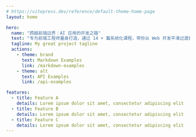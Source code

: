 ```yaml
---
# https://vitepress.dev/reference/default-theme-home-page
layout: home

hero:
  name: "跨越前端边界：AI 应用的开发之路"
  text: "专为前端工程师量身打造，通过 14 + 篇系统化课程，带你从 Web 开发平滑过渡到 AI 大模型应用开发"
  tagline: My great project tagline
  actions:
    - theme: brand
      text: Markdown Examples
      link: /markdown-examples
    - theme: alt
      text: API Examples
      link: /api-examples

features:
  - title: Feature A
    details: Lorem ipsum dolor sit amet, consectetur adipiscing elit
  - title: Feature B
    details: Lorem ipsum dolor sit amet, consectetur adipiscing elit
  - title: Feature C
    details: Lorem ipsum dolor sit amet, consectetur adipiscing elit
---
```


